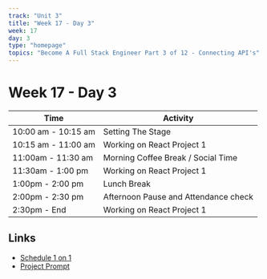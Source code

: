 ```yaml
---
track: "Unit 3"
title: "Week 17 - Day 3"
week: 17
day: 3
type: "homepage"
topics: "Become A Full Stack Engineer Part 3 of 12 - Connecting API's"
---
```



# Week 17 - Day 3
| Time  | Activity |
| ----- | ------ |
| 10:00 am - 10:15 am | Setting The Stage |
| 10:15 am - 11:00 am | Working on React Project 1 |
| 11:00am - 11:30 am | Morning Coffee Break / Social Time |
| 11:30am - 1:00 pm | Working on React Project 1 |
| 1:00pm - 2:00 pm | Lunch Break |
| 2:00pm - 2:30 pm | Afternoon Pause and Attendance check |
| 2:30pm - End | Working on React Project 1 |

## Links
- [Schedule 1 on 1](https://calendly.com/arthurbernier)
- [Project Prompt](/unit3/week-17/day-3/warmup)
